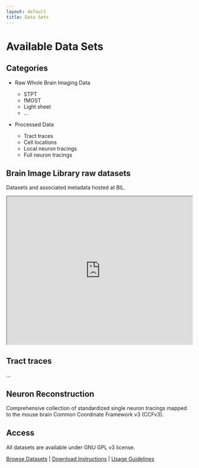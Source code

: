 ```yaml
---
layout: default
title: Data Sets
---
```


# Available Data Sets

## Categories
- Raw Whole Brain Imaging Data
  - STPT
  - fMOST
  - Light sheet
  - ...
  
- Processed Data
  - Tract traces
  - Cell locations
  - Local neuron tracings
  - Full neuron tracings
     
## Brain Image Library raw datasets
Datasets and associated metadata hosted at BIL.

<div style="overflow:auto; width:100%; height:auto; max-height:500px;">
  <iframe src="https://docs.google.com/spreadsheets/d/e/2PACX-1vRuiUW-p28F0GpCYFIm930w159_WEinihfiDwL_d0ZPYdre_ckp_0WaGF40_GqTRkg_Izc_X7rqq870/pubhtml?widget=true&amp;headers=false" width="100%" height="400"></iframe>
</div>

## Tract traces
...

## Neuron Reconstruction
Comprehensive collection of standardized single neuron tracings mapped to the mouse brain Common Coordinate Framework v3 (CCFv3).

## Access
All datasets are available under GNU GPL v3 license.

[Browse Datasets](#) | [Download Instructions](#) | [Usage Guidelines](#)
